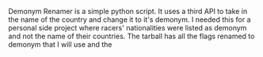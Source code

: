 Demonym Renamer is a simple python script.
It uses a third API to take in the name of the country and change it to it's demonym.
I needed this for a personal side project where racers' nationalities were listed as demonym and not the name of their countries.
The tarball has all the flags renamed to demonym that I will use and the
